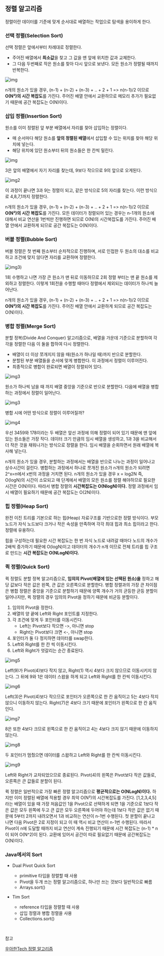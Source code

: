 ## 정렬 알고리즘

정렬이란 데이터를 기준에 맞게 순서대로 배열하는 작업으로 탐색을 용이하게 한다.

### 선택 정렬(Selection Sort)

선택 정렬은 앞에서부터 차례대로 정렬한다. 

- 주어진 배열에서 **최소값**을 찾고 그 값을 맨 앞에 위치한 값과 교체한다. 
- 그 다음 두번째로 작은 원소를 찾아 다시 앞으로 보낸다. 모든 원소가 정렬될 때까지 반복한다.

![img](https://github.com/dilmah0203/TIL/blob/main/Image/Selection%20Sort.png)

n개의 원소가 있을 경우, (n-1) + (n-2) + (n-3) + .. + 2 + 1 => n(n-1)/2 이므로 **O(N²)의 시간 복잡도**를 가진다. 주어진 배열 안에서 교환하므로 메모리 추가가 필요없기 때문에 공간 복잡도는 O(N)이다.

### 삽입 정렬(Insertion Sort)

원소를 이미 정렬된 앞 부분 배열에서 자리를 찾아 삽입하는 정렬이다.

- 매 순서마다 해당 원소를 **앞의 정렬된 배열**에서 삽입할 수 있는 위치를 찾아 해당 위치에 넣는다.
- 해당 위치에 있던 원소부터 뒤의 원소들은 한 칸씩 밀린다.

![img](https://github.com/dilmah0203/TIL/blob/main/Image/Insertion%20Sort.png)

3은 앞의 배열에서 자기 자리를 찾는데, 9보다 작으므로 9의 앞으로 오게된다.

![img2](https://github.com/dilmah0203/TIL/blob/main/Image/Insertion%20Sort2.png)

이 과정이 끝나면 3과 9는 정렬이 되고, 같은 방식으로 5의 자리를 찾는다. 이런 방식으로 4,8,7,1까지 정렬한다.

n개의 원소가 있을 경우, (n-1) + (n-2) + (n-3) + .. + 2 + 1 => n(n-1)/2 이므로 **O(N²)의 시간 복잡도**를 가진다. 모든 데이터가 정렬되어 있는 경우는 n-1개의 원소에 대해서 비교 연산을 1번씩만 진행하면 되므로 O(N)의 시간복잡도를 가진다. 주어진 배열 안에서 교환하게 되므로 공간 복잡도는 O(N)이다.

### 버블 정렬(Bubble Sort)

버블 정렬은 첫 번째 원소부터 순차적으로 진행하며, 서로 인접한 두 원소의 대소를 비교하고 조건에 맞지 않다면 자리를 교환하며 정렬한다.

![img3](https://github.com/dilmah0203/TIL/blob/main/Image/Bubble%20Sort.png))

1회 수행하고 나면 가장 큰 원소가 맨 뒤로 이동하므로 2회 정렬 부터는 맨 끝 원소를 제외하고 정렬한다. 이렇게 1회전을 수행할 때마다 정렬에서 제외되는 데이터가 하나씩 늘어난다.

n개의 원소가 있을 경우, (n-1) + (n-2) + (n-3) + .. + 2 + 1 => n(n-1)/2 이므로 **O(N²)의 시간 복잡도**를 가진다. 주어진 배열 안에서 교환하게 되므로 공간 복잡도는 O(N)이다.

### 병합 정렬(Merge Sort)

분할 정복(Divide And Conquer) 알고리즘으로, 배열을 가운데 기준으로 분할하여 각각을 정렬한 다음 이 둘을 합하여 다시 정렬한다.

- 배열이 더 이상 쪼개지지 않을 때(원소가 하나일 때)까지 반으로 분할한다.
- 분할된 부분 배열들을 순서에 맞게 병합한다. 이 과정에서 정렬이 이루어진다.
- 최종적으로 병합이 완료되면 배열이 정렬되어 있다.

![img3](https://github.com/dilmah0203/TIL/blob/main/Image/Merge%20Sort.png)

원소가 하나씩 남을 때 까지 배열 중앙을 기준으로 반으로 분할한다. 다음에 배열을 병합하는 과정에서 정렬이 일어난다.

![img3](https://github.com/dilmah0203/TIL/blob/main/Image/Merge%20Sort2.png)

병합 시에 어떤 방식으로 정렬이 이루어질까?

![img4](https://github.com/dilmah0203/TIL/blob/main/Image/Merge%20Sort3.png)

우선 3459와 178이라는 두 배열은 앞선 과정에 의해 정렬이 되어 있기 때문에 맨 앞에 있는 원소들은 가장 작다. 데이터 크기 만큼의 임시 배열을 생성하고, 1과 3을 비교해서 더 작은 것을 채워나가는 방식으로 정렬을 한다. 임시 배열을 순회하면서 원래 배열에 복사해 넣는다.

n개의 원소가 있을 경우, 분할하는 과정에서는 배열을 반으로 나누는 과정이 일어나고 상수시간이 걸린다. 병합하는 과정에서 하나로 쪼개진 원소가 n개의 원소가 되려면 2^x=n에서 x번의 과정을 거치면 된다. n개의 원소가 있을 경우 x = log2N 즉, O(logN)의 시간이 소모되고 매 단계에서 배열의 모든 원소를 정렬 해야하므로 필요한 시간은 O(N)이다. 따라서 병합 정렬의 **시간복잡도는 O(NlogN)이다.** 정렬 과정에서 임시 배열이 필요하기 때문에 공간 복잡도는 O(2N)이다.

### 힙 정렬(Heap Sort)

완전 이진 트리를 기본으로 하는 힙(Heap) 자료구조를 기반으로한 정렬 방식이다. 부모 노드가 자식 노드보다 크거나 작은 속성을 만족하며 각각 최대 힙과 최소 힙이라고 한다. 정렬에 유용하다.

힙을 구성하는데 필요한 시간 복잡도는 한 번 자식 노드로 내려갈 때마다 노드의 개수가 2배씩 증가하기 때문에 O(logN)이고 데이터의 개수가 n개 이므로 전체 트리를 힙 구조로 만드는 **시간 복잡도는 O(NLogN)이다.**

### 퀵 정렬(Quick Sort)

퀵 정렬도 분할 정복 알고리즘으로, **임의의 Pivot(배열에 있는 선택된 원소)을** 정하고 해당 값보다 작은 값은 왼쪽, 큰 값은 오른쪽으로 분할한다. 병합 정렬과의 가장 큰 차이점은 병합 정렬은 중앙을 기준으로 분할하기 때문에 양쪽 개수가 거의 균등한 균등 분할이 일어나지만, 퀵 정렬의 경우 임의의 Pivot을 정하기 때문에 비균등 분할이다.

1. 임의의 Pivot을 정한다.
2. 배열의 양 끝에 Left와 Right 포인트를 지정한다.
3. 각 조건에 맞게 두 포인터를 이동시킨다.
    - Left는 Pivot보다 작으면 ->, 아니면 stop
    - Right는 Pivot보다 크면 <-, 아니면 stop
4. 포인터가 둘 다 정지하면 데이터를 swap한다.
5. Left와 Right를 한 칸 씩 이동시킨다. 
6. Left와 Right가 엇갈리는 순간 종료된다.

![img5](https://github.com/dilmah0203/TIL/blob/main/Image/Quick%20Sort.png)

Leff(9)가 Pivot(4)보다 작지 않고, Right(1) 역시 4보다 크지 않으므로 이동시키지 않는다. 그 뒤에 9와 1은 데이터 스왑을 하게 되고 Left와 Right를 한 칸씩 이동시킨다.

![img6](https://github.com/dilmah0203/TIL/blob/main/Image/Quick%20Sort2.png)

Left(3)은 Pivot(4)보다 작으므로 포인터가 오른쪽으로 한 칸 움직이고 5는 4보다 작지 않으니 이동하지 않는다. Right(7)은 4보다 크기 때문에 포인터가 왼쪽으로 한 칸 움직인다. 

![img7](https://github.com/dilmah0203/TIL/blob/main/Image/Quick%20Sort3.png)

8은 또한 4보다 크므로 왼쪽으로 한 칸 움직이고 4는 4보다 크지 않기 때문에 이동하지 않는다. 

![img8](https://github.com/dilmah0203/TIL/blob/main/Image/Quick%20Sort4.png)

두 포인터가 멈췄으면 데이터를 스왑하고 Left와 Right를 한 칸씩 이동시킨다. 

![img9](https://github.com/dilmah0203/TIL/blob/main/Image/Quick%20Sort5.png)

Left와 Right가 교차되었으므로 종료된다. Pivot(4)의 왼쪽은 Pivot보다 작은 값들로, 오른쪽은 큰 값들로 분할이 된다.

퀵 정렬은 일반적으로 가장 빠른 정렬 알고리즘으로 **평균적으로는 O(NLogN)이다.** 하지만 이미 정렬된 배열에 적용할 경우 최악 O(N²)의 시간복잡도를 가진다. [1,2,3,4,5]라는 배열이 있을 때 가장 처음값인 1을 Pivot으로 선택하게 되면 1을 기준으로 1보다 작은 값은 모두 왼쪽에 두고 큰 값은 모두 오른쪽에 두어야 하는데 1보다 작은 값은 없기 때문에 5부터 2까지 내려오면서 1과 비교하는 연산이 n-1번 수행된다. 첫 분할이 끝나고 나면 다음 Pivot은 2로 지정이 되고 이 때 역시 비교 연산이 n-1번 수행된다. 따라서 Pivot이 n에 도달할 때까지 비교 연산이 계속 진행되기 때문에 시간 복잡도는 (n-1) * n이 되어 O(N^2)이 된다. 교환에 있어서 공간이 따로 필요없기 때문에 공간복잡도는 O(N)이다. 

### Java에서의 Sort

- Dual Pivot Quick Sort
    - primitive 타입을 정렬할 때 사용
    - Pivot을 두개 쓰는 정렬 알고리즘으로, 하나만 쓰는 것보다 일반적으로 빠름
    - Arrays.sort()

- Tim Sort
    - reference 타입을 정렬할 때 사용
    - 삽입 정렬과 병합 정렬을 사용
    - Collections.sort()

<br>

참고

[우아한Tech 정렬 알고리즘](https://www.youtube.com/watch?v=8c-Q8anmJcM&list=PLgXGHBqgT2TvpJ_p9L_yZKPifgdBOzdVH&index=2)
